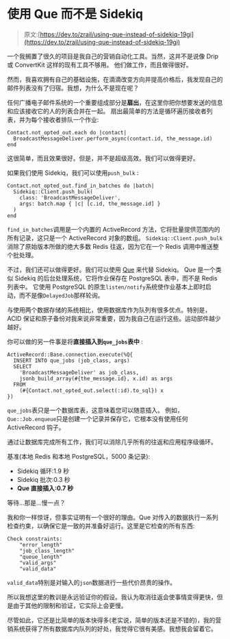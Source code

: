 # 使用 Que 而不是 Sidekiq

> 原文:[https://dev.to/zrail/using-que-instead-of-sidekiq-19gi](https://dev.to/zrail/using-que-instead-of-sidekiq-19gi)

一个我搁置了很久的项目是我自己的营销自动化工具。当然，这并不是说像 Drip 或 ConvertKit 这样的现有工具不够用。
他们做工作，而且做得很好。

然而，我喜欢拥有自己的基础设施，在滴滴改变方向并提高价格后，我发现自己的邮件列表没有了归宿。我想，为什么不是现在呢？

任何广播电子邮件系统的一个重要组成部分是**扇出**，在这里你把你想要发送的信息和应该接收它的人的列表合并在一起。
扇出最简单的方法是循环遍历接收者列表，并为每个接收者排队一个作业:

```
Contact.not_opted_out.each do |contact|
  BroadcastMessageDeliver.perform_async(contact.id, the_message.id)
end 
```

这很简单，而且效果很好。但是，并不是超级高效。我们可以做得更好。

如果我们使用 Sidekiq，我们可以使用`push_bulk` :

```
Contact.not_opted_out.find_in_batches do |batch|
  Sidekiq::Client.push_bulk(
    class: 'BroadcastMessageDeliver', 
    args: batch.map { |c| [c.id, the_message.id] }
  )
end 
```

`find_in_batches`调用是一个内置的 ActiveRecord 方法，它将批量提供范围内的所有记录，这只是一个 ActiveRecord 对象的数组。
`Sidekiq::Client.push_bulk`消除了原始版本所做的绝大多数 Redis 往返，因为它在一个 Redis 调用中推送整个批处理。

不过，我们还可以做得更好。我们可以使用 [Que](https://github.com/chanks/que) 来代替 Sidekiq。
Que 是一个类似 Sidekiq 的后台处理系统，它将作业保存在 PostgreSQL 表中，而不是 Redis 列表中。
它使用 PostgreSQL 的原生`listen/notify`系统使作业基本上即时启动，而不是像`DelayedJob`那样轮询。

与使用两个数据存储的系统相比，使用数据库作为队列有很多优点。特别是，ACID 保证和原子备份对我来说非常重要，因为我自己在运行这些。运动部件越少越好。

你可以做的另一件事是将**直接插入到`que_jobs`表中** :

```
ActiveRecord::Base.connection.execute(%Q{
  INSERT INTO que_jobs (job_class, args)
  SELECT
    'BroadcastMessageDeliver' as job_class,
    jsonb_build_array(#{the_message.id}, x.id) as args
  FROM
    (#{Contact.not_opted_out.select(:id).to_sql}) x
}) 
```

`que_jobs`表只是一个数据库表，这意味着您可以随意插入。
例如，`Que::Job.enqueue`只是创建一个记录并保存它，它根本没有使用任何 ActiveRecord 钩子。

通过让数据库完成所有工作，我们可以消除几乎所有的往返和应用程序级循环。

基准(本地 Redis 和本地 PostgreSQL，5000 条记录):

*   Sidekiq 循环:1.9 秒
*   Sidekiq 批次:0.3 秒
*   **Que 直接插入:0.7 秒**

等待...那是...慢一点？

我和你一样惊讶，但事实证明有一个很好的理由。Que 对传入的数据执行一系列检查约束，以确保它是一致的并准备好运行。这里是它检查的所有东西:

```
Check constraints:
    "error_length"
    "job_class_length"
    "queue_length"
    "valid_args"
    "valid_data" 
```

`valid_data`特别是对输入的`json`数据进行一些代价昂贵的操作。

所以我想这里的教训是永远验证你的假设。我认为取消往返会使事情变得更快，但是由于其他的限制和验证，它实际上会更慢。

尽管如此，它还是比简单的版本快得多(老实说，简单的版本还是不错的)，我的营销系统获得了所有数据库内队列的好处，我觉得它很有美感。我想我会留着它。